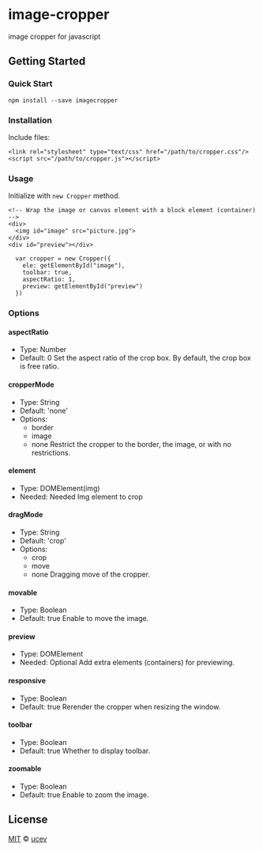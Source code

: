 # image-cropper
image cropper for javascript

## Getting Started

### Quick Start
```
npm install --save imagecropper
```

### Installation
Include files:  
```
<link rel="stylesheet" type="text/css" href="/path/to/cropper.css"/>
<script src="/path/to/cropper.js"></script>
```

### Usage
Initialize with `new Cropper` method.  
```
<!-- Wrap the image or canvas element with a block element (container) -->
<div>
  <img id="image" src="picture.jpg">
</div>
<div id="preview"></div>
```

```
  var cropper = new Cropper({
    ele: getElementById("image"),
    toolbar: true, 
    aspectRatio: 1,
    preview: getElementById("preview")
  })
```

### Options

#### aspectRatio
+ Type: Number
+ Default: 0
Set the aspect ratio of the crop box. By default, the crop box is free ratio.  

#### cropperMode
+ Type: String
+ Default: 'none'
+ Options:
  * border
  * image
  * none
Restrict the cropper to the border, the image, or with no restrictions.

#### element
+ Type: DOMElement(img)
+ Needed: Needed
Img element to crop

#### dragMode
+ Type: String
+ Default: 'crop'
+ Options:  
  * crop
  * move
  * none
Dragging move of the cropper.

#### movable
+ Type: Boolean
+ Default: true
Enable to move the image.

#### preview
+ Type: DOMElement
+ Needed: Optional
Add extra elements (containers) for previewing.

#### responsive
+ Type: Boolean
+ Default: true
Rerender the cropper when resizing the window.

#### toolbar
+ Type: Boolean
+ Default: true
Whether to display toolbar.

#### zoomable
+ Type: Boolean
+ Default: true
Enable to zoom the image.

## License
[MIT](https://opensource.org/licenses/MIT) &copy; [ucev](https://github.com/ucev)
